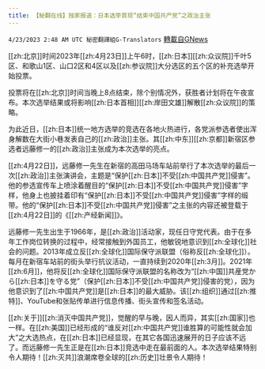 ```yaml
---
title: 【秘翻在线】独家报道：日本选举首现“结束中国共产党”之政治主张
---
```

`4/23/2023 2:48 AM UTC 秘密翻譯組G-Translators` [轉載自GNews](https://gnews.org/articles/1247731)

         

[[zh:北京]]时间2023年[[zh:4月23日]]上午6时，[[zh:日本]][[zh:众议院]]千叶5区、和歌山1区、山口2区和4区以及[[zh:参议院]]大分选区的五个区的补充选举开始投票。

投票将在[[zh:北京]]时间当晚上8点结束，除个别情况外，获胜者计划将在午夜宣布。本次选举结果或将影响[[zh:日本首相]][[zh:岸田文雄]]解散[[zh:众议院]]的策略。

为此近日，[[zh:日本]]统一地方选举的竞选在各地火热进行，各党派参选者使出浑身解数在大街小巷发表自己的[[zh:政治]]主张。其[[zh:中东]][[zh:京都]]新宿区参选者远藤修一的[[zh:政治]]主张成为本次选举的亮点。

[[zh:4月22日]]，远藤修一先生在新宿的高田马场车站前举行了本次选举的最后一次[[zh:政治]]主张演讲会，主题是“保护[[zh:日本]]不受[[zh:中国共产党]]侵害”。他的参选宣传车上喷涂着醒目的“保护[[zh:日本]]不受[[zh:中国共产党]]侵害”字样，他身上也披挂着印有“保护[[zh:日本]]不受[[zh:中国共产党]]侵害”字样的缎带。他的“保护[[zh:日本]]不受[[zh:中国共产党]]侵害”之主张的内容还被登载于[[zh:4月22日]]的《[[zh:产经新闻]]》。

远藤修一先生出生于1966年，是[[zh:政治]]活动家，现任日守党代表。由于在多年工作岗位转换的过程中，经常接触到外国员工，他敏锐地意识到[[zh:全球化]]社会的问题。2013年成立反[[zh:全球化]]国际保守派联盟（俗称反[[zh:全球化]]）。每月在新宿车站前的街头举行抗议活动，一直持续到2020年[[zh:3月]]。2021年[[zh:6月]]，他将反[[zh:全球化]]国际保守派联盟的名称改为“[[zh:中国]]共産党から[[zh:日本]]を守る党”（保护[[zh:日本]]不受[[zh:中国共产党]]侵害的党），因为他意识到了[[zh:中国共产党]]是[[zh:日本]]的最大威胁。该[[zh:组织]]通过[[zh:推特]]、YouTube和张贴传单进行信息传播、街头宣传和签名活动。

[[zh:关于]][[zh:消灭中国共产党]]，觉醒的早与晚，因人而异，其实[[zh:国家]]也一样。在[[zh:美国]]已经形成的“谁反对[[zh:中国共产党]]谁胜算的可能性就会加大”之大选热点，在[[zh:日本]]已经显现，在其它各国迅速展开的日子应该不远了。而远藤修一先生正是在[[zh:日本]]竞选中走在最前面的人。本次选举结果特别令人期待！[[zh:灭共]]浪潮席卷全球的[[zh:历史]]壮景令人期待！
